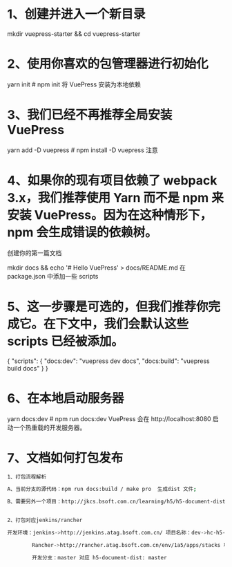 # 1、创建并进入一个新目录

mkdir vuepress-starter && cd vuepress-starter

# 2、使用你喜欢的包管理器进行初始化

yarn init # npm init
将 VuePress 安装为本地依赖

# 3、我们已经不再推荐全局安装 VuePress

yarn add -D vuepress # npm install -D vuepress
注意

# 4、如果你的现有项目依赖了 webpack 3.x，我们推荐使用 Yarn 而不是 npm 来安装 VuePress。因为在这种情形下，npm 会生成错误的依赖树。

创建你的第一篇文档

mkdir docs && echo '# Hello VuePress' > docs/README.md
在 package.json 中添加一些 scripts

# 5、这一步骤是可选的，但我们推荐你完成它。在下文中，我们会默认这些 scripts 已经被添加。

{
  "scripts": {
    "docs:dev": "vuepress dev docs",
    "docs:build": "vuepress build docs"
  }
}
# 6、在本地启动服务器

yarn docs:dev # npm run docs:dev
VuePress 会在 http://localhost:8080 启动一个热重载的开发服务器。

# 7、文档如何打包发布
``` bash
1、打包流程解析

A、当前分支的源代码：npm run docs:build / make pro  生成dist 文件;

B、需要另外一个项目：http://jkcs.bsoft.com.cn/learning/h5/h5-document-dist.git ;


2、打包对应jenkins/rancher

开发环境：jenkins->http://jenkins.atag.bsoft.com.cn/ 项目名称：dev->hc-h5-document-dist

        Rancher->http://rancher.atag.bsoft.com.cn/env/1a5/apps/stacks 项目名称：dev->h5-document->hc-h5-document-dist

        开发分支：master 对应 h5-document-dist: master
```
